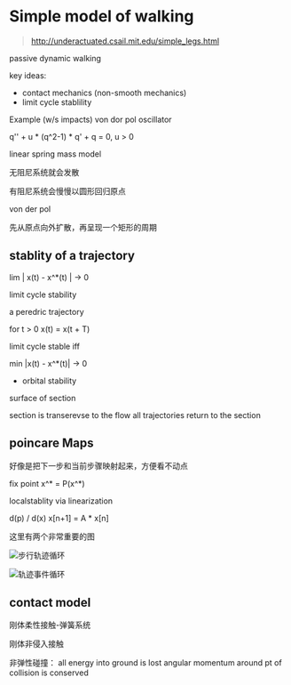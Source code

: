 # Simple model of walking

> http://underactuated.csail.mit.edu/simple_legs.html 

passive dynamic walking

key ideas:
 - contact mechanics (non-smooth mechanics)
 - limit cycle stablility
 
Example (w/s impacts) von dor pol oscillator

q'' + u * (q^2-1) * q' + q = 0, u > 0

linear spring mass model

无阻尼系统就会发散

有阻尼系统会慢慢以圆形回归原点

von der pol

先从原点向外扩散，再呈现一个矩形的周期

## stablity of a trajectory

lim | x(t) - x^*(t) | -> 0

limit cycle stability

a peredric trajectory 

for t > 0 x(t) = x(t + T)

limit cycle stable iff 

min |x(t) - x^*(t)| -> 0

- orbital stability

surface of section 

section is transerevse to the flow all trajectories return to the section 


## poincare Maps 

好像是把下一步和当前步骤映射起来，方便看不动点

fix point x^* = P(x^*)

localstablity via linearization

d(p) / d(x)  x[n+1] = A * x[n]

这里有两个非常重要的图

![步行轨迹循环](http://underactuated.csail.mit.edu/figures/rimless_wheel_phase.svg)

![轨迹事件循环](http://underactuated.csail.mit.edu/figures/kwLimitCycle.svg)


## contact model

刚体柔性接触-弹簧系统

刚体非侵入接触

非弹性碰撞： all energy into ground is lost angular momentum around pt of collision is conserved 



